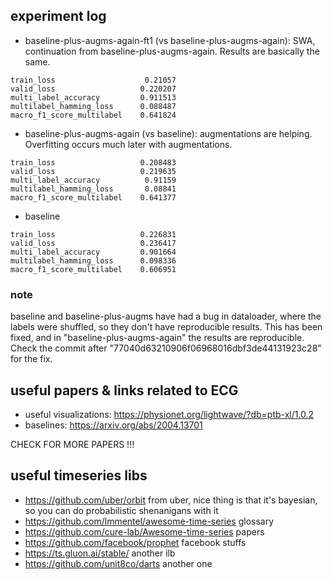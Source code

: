 


## experiment log



- baseline-plus-augms-again-ft1 (vs baseline-plus-augms-again): SWA, continuation from baseline-plus-augms-again. Results are basically the same.

```
train_loss                    0.21057
valid_loss                   0.220207
multi_label_accuracy         0.911513
multilabel_hamming_loss      0.088487
macro_f1_score_multilabel    0.641824
```

- baseline-plus-augms-again (vs baseline): augmentations are helping. Overfitting occurs much later with augmentations.
```
train_loss                   0.208483
valid_loss                   0.219635
multi_label_accuracy          0.91159
multilabel_hamming_loss       0.08841
macro_f1_score_multilabel    0.641377
```


- baseline
```
train_loss                   0.226831
valid_loss                   0.236417
multi_label_accuracy         0.901664
multilabel_hamming_loss      0.098336
macro_f1_score_multilabel    0.606951
```

### note 

baseline and baseline-plus-augms have had a bug in dataloader, where the labels were shuffled, so they don't have reproducible results. This has been fixed, and in "baseline-plus-augms-again" the results are reproducible. Check the commit after "77040d63210906f06968016dbf3de44131923c28" for the fix. 




## useful papers & links related to ECG

- useful visualizations: https://physionet.org/lightwave/?db=ptb-xl/1.0.2
- baselines: https://arxiv.org/abs/2004.13701


CHECK FOR MORE PAPERS !!!

## useful timeseries libs

- https://github.com/uber/orbit from uber, nice thing is that it's bayesian, so you can do probabilistic shenanigans with it
- https://github.com/lmmentel/awesome-time-series glossary
- https://github.com/cure-lab/Awesome-time-series papers
- https://github.com/facebook/prophet facebook stuffs
- https://ts.gluon.ai/stable/ another ilb
- https://github.com/unit8co/darts another one


